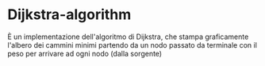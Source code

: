 # Dijkstra-algorithm
È un implementazione dell'algoritmo di Dijkstra, che stampa graficamente l'albero dei cammini minimi partendo da un nodo passato da terminale con il peso per arrivare ad ogni nodo (dalla sorgente)
